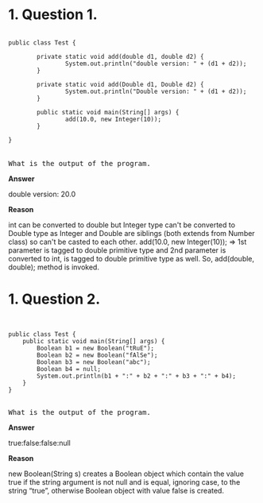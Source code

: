 
# 1. Question 1. 

<pre>
<code>
public class Test {

		private static void add(double d1, double d2) {
				System.out.println("double version: " + (d1 + d2));
		}

		private static void add(Double d1, Double d2) {
				System.out.println("Double version: " + (d1 + d2));
		}

		public static void main(String[] args) {
				add(10.0, new Integer(10));
		}

}
</code>

What is the output of the program. 
</pre>

**Answer** 

double version: 20.0 

**Reason**

int can be converted to double but Integer type can't be converted to Double type as Integer and Double are siblings (both extends from Number class) so can't be casted to each other. add(10.0, new Integer(10)); => 1st parameter is tagged to double primitive type and 2nd parameter is converted to int, is tagged to double primitive type as well. So, add(double, double); method is invoked.


# 1. Question 2. 

<pre>
<code>

public class Test {
	public static void main(String[] args) {
		Boolean b1 = new Boolean("tRuE");
		Boolean b2 = new Boolean("fAlSe");
		Boolean b3 = new Boolean("abc");
		Boolean b4 = null;
		System.out.println(b1 + ":" + b2 + ":" + b3 + ":" + b4);
	}
}

</code>
What is the output of the program. 
</pre>

**Answer** 

true:false:false:null

**Reason**

new Boolean(String s) creates a Boolean object which contain the value true if the string argument is not null and is equal, ignoring case, to the string “true”, otherwise Boolean object with value false is created.







